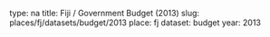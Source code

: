 type: na
title: Fiji / Government Budget (2013)
slug: places/fj/datasets/budget/2013
place: fj
dataset: budget
year: 2013
